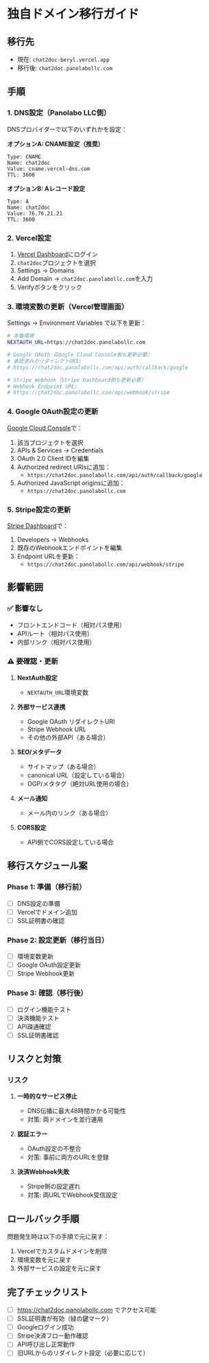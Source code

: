 # 独自ドメイン移行ガイド

## 移行先
- 現在: `chat2doc-beryl.vercel.app`
- 移行後: `chat2doc.panolabollc.com`

## 手順

### 1. DNS設定（Panolabo LLC側）
DNSプロバイダーで以下のいずれかを設定：

**オプションA: CNAME設定（推奨）**
```
Type: CNAME
Name: chat2doc
Value: cname.vercel-dns.com
TTL: 3600
```

**オプションB: Aレコード設定**
```
Type: A
Name: chat2doc
Value: 76.76.21.21
TTL: 3600
```

### 2. Vercel設定
1. [Vercel Dashboard](https://vercel.com/dashboard)にログイン
2. `chat2doc`プロジェクトを選択
3. Settings → Domains
4. Add Domain → `chat2doc.panolabollc.com`を入力
5. Verifyボタンをクリック

### 3. 環境変数の更新（Vercel管理画面）

Settings → Environment Variables で以下を更新：

```bash
# 本番環境
NEXTAUTH_URL=https://chat2doc.panolabollc.com

# Google OAuth（Google Cloud Console側も更新必要）
# 承認済みのリダイレクトURI:
# https://chat2doc.panolabollc.com/api/auth/callback/google

# Stripe Webhook（Stripe Dashboard側も更新必要）
# Webhook Endpoint URL:
# https://chat2doc.panolabollc.com/api/webhook/stripe
```

### 4. Google OAuth設定の更新
[Google Cloud Console](https://console.cloud.google.com/)で：
1. 該当プロジェクトを選択
2. APIs & Services → Credentials
3. OAuth 2.0 Client IDを編集
4. Authorized redirect URIsに追加：
   - `https://chat2doc.panolabollc.com/api/auth/callback/google`
5. Authorized JavaScript originsに追加：
   - `https://chat2doc.panolabollc.com`

### 5. Stripe設定の更新
[Stripe Dashboard](https://dashboard.stripe.com/)で：
1. Developers → Webhooks
2. 既存のWebhookエンドポイントを編集
3. Endpoint URLを更新：
   - `https://chat2doc.panolabollc.com/api/webhook/stripe`

## 影響範囲

### ✅ 影響なし
- フロントエンドコード（相対パス使用）
- APIルート（相対パス使用）
- 内部リンク（相対パス使用）

### ⚠️ 要確認・更新
1. **NextAuth設定**
   - `NEXTAUTH_URL`環境変数

2. **外部サービス連携**
   - Google OAuth リダイレクトURI
   - Stripe Webhook URL
   - その他の外部API（ある場合）

3. **SEO/メタデータ**
   - サイトマップ（ある場合）
   - canonical URL（設定している場合）
   - OGP/メタタグ（絶対URL使用の場合）

4. **メール通知**
   - メール内のリンク（ある場合）

5. **CORS設定**
   - API側でCORS設定している場合

## 移行スケジュール案

### Phase 1: 準備（移行前）
- [ ] DNS設定の準備
- [ ] Vercelでドメイン追加
- [ ] SSL証明書の確認

### Phase 2: 設定更新（移行当日）
- [ ] 環境変数更新
- [ ] Google OAuth設定更新
- [ ] Stripe Webhook更新

### Phase 3: 確認（移行後）
- [ ] ログイン機能テスト
- [ ] 決済機能テスト
- [ ] API疎通確認
- [ ] SSL証明書確認

## リスクと対策

### リスク
1. **一時的なサービス停止**
   - DNS伝播に最大48時間かかる可能性
   - 対策: 両ドメインを並行運用

2. **認証エラー**
   - OAuth設定の不整合
   - 対策: 事前に両方のURLを登録

3. **決済Webhook失敗**
   - Stripe側の設定遅れ
   - 対策: 両URLでWebhook受信設定

## ロールバック手順
問題発生時は以下の手順で元に戻す：

1. Vercelでカスタムドメインを削除
2. 環境変数を元に戻す
3. 外部サービスの設定を元に戻す

## 完了チェックリスト
- [ ] https://chat2doc.panolabollc.com でアクセス可能
- [ ] SSL証明書が有効（緑の鍵マーク）
- [ ] Googleログイン成功
- [ ] Stripe決済フロー動作確認
- [ ] API呼び出し正常動作
- [ ] 旧URLからのリダイレクト設定（必要に応じて）